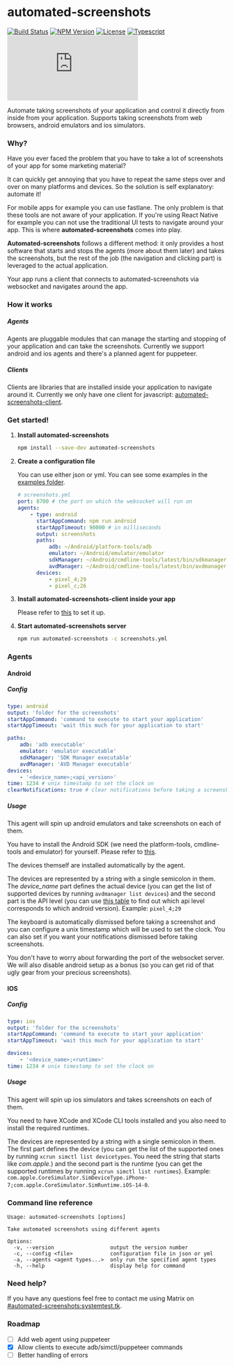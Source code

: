 # automated-screenshots

[![Build Status](https://ci.systest.eu/api/badges/gergof/automated-screenshots/status.svg?ref=refs/heads/main)](https://ci.systest.eu/gergof/automated-screenshots)
[![NPM Version](https://img.shields.io/npm/v/automated-screenshots)](https://www.npmjs.com/package/automated-screenshots)
[![License](https://img.shields.io/npm/l/automated-screenshots)](https://www.gnu.org/licenses/gpl-3.0.html)
[![Typescript](https://img.shields.io/npm/types/automated-screenshots)](https://www.typescriptlang.org/)
[![Chat](https://img.shields.io/matrix/automated-screenshots:systemtest.tk)](https://matrix.to/#/#automated-screenshots:systemtest.tk)

Automate taking screenshots of your application and control it directly from inside from your application. Supports taking screenshots from web browsers, android emulators and ios simulators.

### Why?

Have you ever faced the problem that you have to take a lot of screenshots of your app for some marketing material?

It can quickly get annoying that you have to repeat the same steps over and over on many platforms and devices. So the solution is self explanatory: automate it!

For mobile apps for example you can use fastlane. The only problem is that these tools are not aware of your application. If you're using React Native for example you can not use the traditional UI tests to navigate around your app. This is where **automated-screenshots** comes into play.

**Automated-screenshots** follows a different method: it only provides a host software that starts and stops the agents (more about them later) and takes the screenshots, but the rest of the job (the navigation and clicking part) is leveraged to the actual application.

Your app runs a client that connects to automated-screenshots via websocket and navigates around the app.

### How it works

##### Agents

Agents are pluggable modules that can manage the starting and stopping of your application and can take the screenshots. Currently we support android and ios agents and there's a planned agent for puppeteer.

##### Clients

Clients are libraries that are installed inside your application to navigate around it. Currently we only have one client for javascript: [automated-screenshots-client](https://github.com/gergof/automated-screenshots-client).

### Get started!

1. **Install automated-screenshots**

    ```bash
    npm install --save-dev automated-screenshots
    ```

2. **Create a configuration file**

    You can use either json or yml. You can see some examples in the [examples folder](https://github.com/gergof/automated-screenshots/tree/main/examples).

    ```yml
    # screenshots.yml
    port: 8700 # the port on which the websocket will run on
    agents:
        - type: android
          startAppCommand: npm run android
          startAppTimeout: 90000 # in milliseconds
          output: screenshots
          paths:
              adb: ~/Android/platform-tools/adb
              emulator: ~/Android/emulator/emulator
              sdkManager: ~/Android/cmdline-tools/latest/bin/sdkmanager
              avdManager: ~/Android/cmdline-tools/latest/bin/avdmanager
          devices:
              - pixel_4;29
              - pixel_c;26
    ```

3. **Install automated-screenshots-client inside your app**

    Please refer to [this](https://github.com/gergof/automated-screenshots-client) to set it up.

4. **Start automated-screenshots server**

    ```bash
    npm run automated-screenshots -c screenshots.yml
    ```

### Agents

#### Android

##### Config

```yml
type: android
output: 'folder for the screenshots'
startAppCommand: 'command to execute to start your application'
startAppTimeout: 'wait this much for your application to start'

paths:
    adb: 'adb executable'
    emulator: 'emulator executable'
    sdkManager: 'SDK Manager executable'
    avdManager: 'AVD Manager executable'
devices:
    - '<device_name>;<api_version>'
time: 1234 # unix timestamp to set the clock on
clearNotifications: true # clear notifications before taking a screenshot
```

##### Usage

This agent will spin up android emulators and take screenshots on each of them.

You have to install the Android SDK (we need the platform-tools, cmdline-tools and emulator) for yourself. Please refer to [this](https://developer.android.com/studio/command-line).

The devices themself are installed automatically by the agent.

The devices are represented by a string with a single semicolon in them. The _device_name_ part defines the actual device (you can get the list of supported devices by running `avdmanager list devices`) and the second part is the API level (you can use [this table](https://source.android.com/setup/start/build-numbers) to find out which api level corresponds to which android version). Example: `pixel_4;29`

The keyboard is automatically dismissed before taking a screenshot and you can configure a unix timestamp which will be used to set the clock. You can also set if you want your notifications dismissed before taking screenshots.

You don't have to worry about forwarding the port of the websocket server. We will also disable android setup as a bonus (so you can get rid of that ugly gear from your precious screenshots).

#### IOS

##### Config

```yml
type: ios
output: 'folder for the screenshots'
startAppCommand: 'command to execute to start your application'
startAppTimeout: 'wait this much for your application to start'

devices:
    - '<device_name>;<runtime>'
time: 1234 # unix timestamp to set the clock on
```

##### Usage

This agent will spin up ios simulators and takes screenshots on each of them.

You need to have XCode and XCode CLI tools installed and you also need to install the required runtimes.

The devices are represented by a string with a single semicolon in them. The first part defines the device (you can get the list of the supported ones by running `xcrun simctl list devicetypes`. You need the string that starts like _com.apple._) and the second part is the runtime (you can get the supported runtimes by running `xcrun simctl list runtimes`). Example: `com.apple.CoreSimulator.SimDeviceType.iPhone-7;com.apple.CoreSimulator.SimRuntime.iOS-14-0`.

### Command line reference

```
Usage: automated-screenshots [options]

Take automated screenshots using different agents

Options:
  -v, --version                  output the version number
  -c, --config <file>            configuration file in json or yml
  -a, --agents <agent types...>  only run the specified agent types
  -h, --help                     display help for command
```

### Need help?

If you have any questions feel free to contact me using Matrix on [#automated-screenshots:systemtest.tk](https://matrix.to/#/#automated-screenshots:systemtest.tk).

### Roadmap

-   [ ] Add web agent using puppeteer
-   [x] Allow clients to execute adb/simctl/puppeteer commands
-   [ ] Better handling of errors
